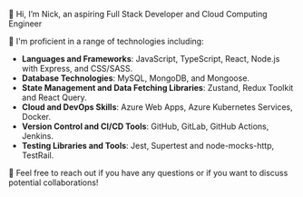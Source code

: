 👋 Hi, I’m Nick, an aspiring Full Stack Developer and Cloud Computing Engineer

🔭 I'm proficient in a range of technologies including:

- **Languages and Frameworks**: JavaScript, TypeScript, React, Node.js with Express, and CSS/SASS.
- **Database Technologies**: MySQL, MongoDB, and Mongoose.
- **State Management and Data Fetching Libraries**: Zustand, Redux Toolkit and React Query.
- **Cloud and DevOps Skills**: Azure Web Apps, Azure Kubernetes Services, Docker.
- **Version Control and CI/CD Tools**: GitHub, GitLab, GitHub Actions, Jenkins.
- **Testing Libraries and Tools**: Jest, Supertest and node-mocks-http, TestRail.


💬 Feel free to reach out if you have any questions or if you want to discuss potential collaborations!


<!---
nineteen17/nineteen17 is a ✨ special ✨ repository because its `README.md` (this file) appears on your GitHub profile.
You can click the Preview link to take a look at your changes.
--->  
